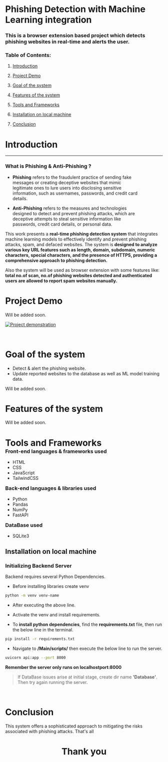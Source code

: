# Phishing Detection with Machine Learning integration

### This is a browser extension based project which detects phishing websites in real-time and alerts the user.

### Table of Contents:

1. [Introduction](#introduction)

2. [Project Demo](#project-demo)

3. [Goal of the system](#goal-of-the-system)

4. [Features of the system](#features-of-the-system)

5. [Tools and Frameworks](#tools-and-frameworks)

6. [Installation on local machine](#installation-on-local-machine)

7. [Conclusion](#conclusion)

# Introduction

---

### **What is Phishing & Anti-Phishing ?**

<div style="width:85%;">

- **Phishing** refers to the fraudulent practice of sending fake messages or creating deceptive websites that mimic legitimate ones to lure users into disclosing sensitive information, such as usernames, passwords, and credit card details.

- **Anti-Phishing** refers to the measures and technologies designed to detect and prevent phishing attacks, which are deceptive attempts to steal sensitive information like passwords, credit card details, or personal data.

</div>

<div >

This work presents a **real-time phishing detection system** that integrates machine learning models to effectively identify and prevent phishing attacks, spam, and defaced websites. The system is **designed to analyze various key URL features such as length, domain, subdomain, numeric characters, special characters, and the presence of HTTPS, providing a comprehensive approach to phishing detection.**

Also the system will be used as browser extension with some features like: **total no.of scan, no.of phishing websites detected and authenticated users are allowed to report spam websites manually.**

</div>

# Project Demo

Will be added soon.

[![Project demonstration](https://raw.githubusercontent.com/Vishnu19091/yourrepository/main/assets/thumbnail.jpg)](https://raw.githubusercontent.com/Vishnu19091/yourrepository/main/assets/video.mp4)

<br/>

# Goal of the system

- Detect & alert the phishing website.
- Update reported websites to the database as well as ML model training data.

Will be added soon.

# Features of the system

Will be added soon.

<div id="tools-and-frameworks">
<h1 style="margin-bottom: 0;">Tools and Frameworks</h1>
<h3  style="margin-top: 0;margin-bottom: 1rem;">Front-end languages & frameworks used</h3>

- HTML
- CSS
- JavaScript
- TailwindCSS

<h3  style="margin-top: 0;margin-bottom: 1rem;">Back-end languages & libraries used</h3>

- Python
- Pandas
- NumPy
- FastAPI

<h3 style="margin-top: 0;margin-bottom: 1rem;">DataBase used</h3>

- SQLite3
</div>

## Installation on local machine

### Initializing Backend Server

Backend requires several Python Dependencies.

- Before installing libraries create venv

```bash
python -m venv venv-name
```

- After executing the above line.
- Activate the venv and install requirements.

- To **install python dependencies**, find the **requirements.txt** file, then run the below line in the terminal.

```bash
pip install -r requirements.txt
```

- Navigate to **/Main/scripts/** then execute the below line to run the server.

```bash
uvicorn api:app --port 8000
```

**Remember the server only runs on localhostport:8000**

> If DataBase issues arise at initial stage, create dir name **'Database'**. Then try again running the server.

<br/>

# Conclusion

This system offers a sophisticated approach to mitigating the risks associated with phishing attacks. That's all

<h1 style="text-align:center;">Thank you</h1>
